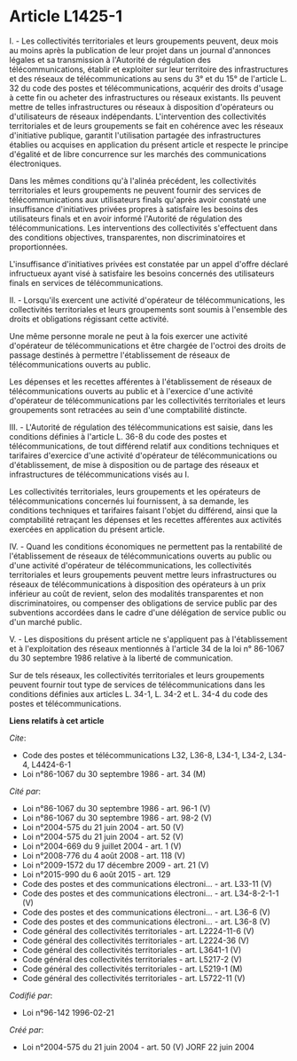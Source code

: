 # Article L1425-1

I. - Les collectivités territoriales et leurs groupements peuvent, deux mois au moins après la publication de leur projet
dans un journal d'annonces légales et sa transmission à l'Autorité de régulation des télécommunications, établir et exploiter
sur leur territoire des infrastructures et des réseaux de télécommunications au sens du 3° et du 15° de l'article L. 32 du
code des postes et télécommunications, acquérir des droits d'usage à cette fin ou acheter des infrastructures ou réseaux
existants. Ils peuvent mettre de telles infrastructures ou réseaux à disposition d'opérateurs ou d'utilisateurs de réseaux
indépendants. L'intervention des collectivités territoriales et de leurs groupements se fait en cohérence avec les réseaux
d'initiative publique, garantit l'utilisation partagée des infrastructures établies ou acquises en application du présent
article et respecte le principe d'égalité et de libre concurrence sur les marchés des communications électroniques.

Dans les mêmes conditions qu'à l'alinéa précédent, les collectivités territoriales et leurs groupements ne peuvent fournir
des services de télécommunications aux utilisateurs finals qu'après avoir constaté une insuffisance d'initiatives privées
propres à satisfaire les besoins des utilisateurs finals et en avoir informé l'Autorité de régulation des télécommunications.
Les interventions des collectivités s'effectuent dans des conditions objectives, transparentes, non discriminatoires et
proportionnées.

L'insuffisance d'initiatives privées est constatée par un appel d'offre déclaré infructueux ayant visé à satisfaire les
besoins concernés des utilisateurs finals en services de télécommunications.

II. - Lorsqu'ils exercent une activité d'opérateur de télécommunications, les collectivités territoriales et leurs
groupements sont soumis à l'ensemble des droits et obligations régissant cette activité.

Une même personne morale ne peut à la fois exercer une activité d'opérateur de télécommunications et être chargée de l'octroi
des droits de passage destinés à permettre l'établissement de réseaux de télécommunications ouverts au public.

Les dépenses et les recettes afférentes à l'établissement de réseaux de télécommunications ouverts au public et à l'exercice
d'une activité d'opérateur de télécommunications par les collectivités territoriales et leurs groupements sont retracées au
sein d'une comptabilité distincte.

III. - L'Autorité de régulation des télécommunications est saisie, dans les conditions définies à l'article L. 36-8 du code
des postes et télécommunications, de tout différend relatif aux conditions techniques et tarifaires d'exercice d'une activité
d'opérateur de télécommunications ou d'établissement, de mise à disposition ou de partage des réseaux et infrastructures de
télécommunications visés au I.

Les collectivités territoriales, leurs groupements et les opérateurs de télécommunications concernés lui fournissent, à sa
demande, les conditions techniques et tarifaires faisant l'objet du différend, ainsi que la comptabilité retraçant les
dépenses et les recettes afférentes aux activités exercées en application du présent article.

IV. - Quand les conditions économiques ne permettent pas la rentabilité de l'établissement de réseaux de télécommunications
ouverts au public ou d'une activité d'opérateur de télécommunications, les collectivités territoriales et leurs groupements
peuvent mettre leurs infrastructures ou réseaux de télécommunications à disposition des opérateurs à un prix inférieur au
coût de revient, selon des modalités transparentes et non discriminatoires, ou compenser des obligations de service public
par des subventions accordées dans le cadre d'une délégation de service public ou d'un marché public.

V. - Les dispositions du présent article ne s'appliquent pas à l'établissement et à l'exploitation des réseaux mentionnés à
l'article 34 de la loi n° 86-1067 du 30 septembre 1986 relative à la liberté de communication.

Sur de tels réseaux, les collectivités territoriales et leurs groupements peuvent fournir tout type de services de
télécommunications dans les conditions définies aux articles L. 34-1, L. 34-2 et L. 34-4 du code des postes et
télécommunications.

**Liens relatifs à cet article**

_Cite_:

  - Code des postes et télécommunications L32, L36-8, L34-1, L34-2, L34-4, L4424-6-1
  - Loi n°86-1067 du 30 septembre 1986 - art. 34 (M)

_Cité par_:

  - Loi n°86-1067 du 30 septembre 1986 - art. 96-1 (V)
  - Loi n°86-1067 du 30 septembre 1986 - art. 98-2 (V)
  - Loi n°2004-575 du 21 juin 2004 - art. 50 (V)
  - Loi n°2004-575 du 21 juin 2004 - art. 52 (V)
  - Loi n°2004-669 du 9 juillet 2004 - art. 1 (V)
  - Loi n°2008-776 du 4 août 2008 - art. 118 (V)
  - Loi n°2009-1572 du 17 décembre 2009 - art. 21 (V)
  - Loi n°2015-990 du 6 août 2015 - art. 129
  - Code des postes et des communications électroni... - art. L33-11 (V)
  - Code des postes et des communications électroni... - art. L34-8-2-1-1 (V)
  - Code des postes et des communications électroni... - art. L36-6 (V)
  - Code des postes et des communications électroni... - art. L36-8 (V)
  - Code général des collectivités territoriales - art. L2224-11-6 (V)
  - Code général des collectivités territoriales - art. L2224-36 (V)
  - Code général des collectivités territoriales - art. L3641-1 (V)
  - Code général des collectivités territoriales - art. L5217-2 (V)
  - Code général des collectivités territoriales - art. L5219-1 (M)
  - Code général des collectivités territoriales - art. L5722-11 (V)

_Codifié par_:

  - Loi n°96-142 1996-02-21

_Créé par_:

  - Loi n°2004-575 du 21 juin 2004 - art. 50 (V) JORF 22 juin 2004
